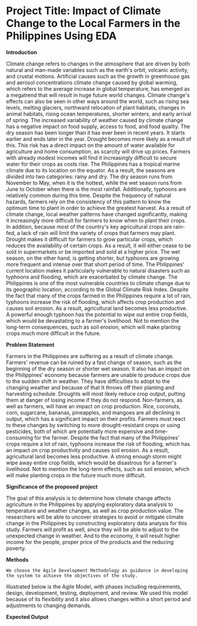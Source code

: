 # Project Title: Impact of Climate Change to the Local Farmers in the Philippines Using EDA

**Introduction**
 
  Climate change refers to changes in the atmosphere that are driven by both natural and man-made variables such as the earth's orbit, volcanic activity, and crustal motions. Artificial causes such as the growth in greenhouse gas and aerosol concentrations climate change caused by global warming, which refers to the average increase in global temperature, has emerged as a megatrend that will result in huge future world changes. Climate change's effects can also be seen in other ways around the world, such as rising sea levels, melting glaciers, northward relocation of plant habitats, changes in animal habitats, rising ocean temperatures, shorter winters, and early arrival of spring. 
 The increased variability of weather caused by climate change has a negative impact on food supply, access to food, and food quality. The dry season has been longer than it has ever been in recent years. It starts earlier and ends later in the year. Drought becomes more likely as a result of this. This risk has a direct impact on the amount of water available for agriculture and home consumption, as scarcity will drive up prices. Farmers with already modest incomes will find it increasingly difficult to secure water for their crops as costs rise. The Philippines has a tropical marine climate due to its location on the equator. As a result, the seasons are divided into two categories: rainy and dry. The dry season runs from November to May, when it is the hottest, while the wet season runs from June to October when there is the most rainfall. Additionally, typhoons are relatively common during this time. Despite the frequency of natural hazards, farmers rely on the consistency of this pattern to know the optimum time to plant in order to achieve the greatest harvest. As a result of climate change, local weather patterns have changed significantly, making it increasingly more difficult for farmers to know when to plant their crops. In addition, because most of the country's key agricultural crops are rain-fed, a lack of rain will limit the variety of crops that farmers may plant. Drought makes it difficult for farmers to grow particular crops, which reduces the availability of certain crops. As a result, it will either cease to be sold in supermarkets or be imported and sold at a higher price. 
 The wet season, on the other hand, is getting shorter, but typhoons are growing more frequent and intense over that short period of time. The Philippines' current location makes it particularly vulnerable to natural disasters such as typhoons and flooding, which are exacerbated by climate change. The Philippines is one of the most vulnerable countries to climate change due to its geographic location, according to the Global Climate Risk Index. Despite the fact that many of the crops farmed in the Philippines require a lot of rain, typhoons increase the risk of flooding, which affects crop production and causes soil erosion. As a result, agricultural land becomes less productive. A powerful enough typhoon has the potential to wipe out entire crop fields, which would be devastating to a farmer's livelihood. Not to mention the long-term consequences, such as soil erosion, which will make planting crops much more difficult in the future.


**Problem Statement**

 Farmers in the Philippines are suffering as a result of climate change. Farmers' revenue can be ruined by a fast change of season, such as the beginning of the dry season or shorter wet season. It also has an impact on the Philippines' economy because farmers are unable to produce crops due to the sudden shift in weather. They have difficulties to adopt to the changing weather and because of that It throws off their planting and harvesting schedule. Droughts will most likely reduce crop output, putting them at danger of losing income if they do not respond. Non-farmers, as well as farmers, will have an impact on crop production. Rice, coconuts, corn, sugarcane, bananas, pineapples, and mangoes are all declining in output, which has a significant impact on their profits. Farmers must react to these changes by switching to more drought-resistant crops or using pesticides, both of which are potentially more expensive and time-consuming for the farmer. Despite the fact that many of the Philippines' crops require a lot of rain, typhoons increase the risk of flooding, which has an impact on crop productivity and causes soil erosion. As a result, agricultural land becomes less productive. A strong enough storm might wipe away entire crop fields, which would be disastrous for a farmer's livelihood. Not to mention the long-term effects, such as soil erosion, which will make planting crops in the future much more difficult.
 
 
   **Significance of the proposed project**
   
   The goal of this analysis is to determine how climate change affects agriculture in the Philippines by applying exploratory data analysis to temperature and weather changes, as well as crop production value. The researchers will be able to uncover strategies to avoid or mitigate climate change in the Philippines by constructing exploratory data analysis for this study. Farmers will profit as well, since they will be able to adjust to the unexpected change in weather. And to the economy, it will result higher income for the people, proper price of the products and the reducing poverty.      
    
    
   **Methods**
   
    We choose the Agile Development Methodology as guidance in developing the system to achieve the objectives of the study.
Illustrated below is the Agile Model, with phases including requirements, design, development, testing, deployment, and review. We used this model because of its flexibility and it also allows changes within a short period and adjustments to changing demands.
    
   **Expected Output**
   
   
